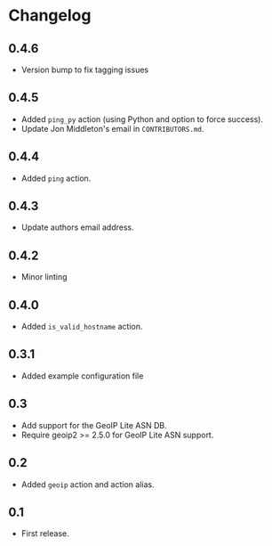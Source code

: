 # Changelog

## 0.4.6
- Version bump to fix tagging issues

## 0.4.5
- Added `ping_py` action (using Python and option to force success).
- Update Jon Middleton's email in `CONTRIBUTORS.md`.

## 0.4.4
- Added `ping` action.

## 0.4.3
- Update authors email address.

## 0.4.2
- Minor linting

## 0.4.0
- Added `is_valid_hostname` action.

## 0.3.1
- Added example configuration file

## 0.3
- Add support for the GeoIP Lite ASN DB.
- Require geoip2 >= 2.5.0 for GeoIP Lite ASN support.

## 0.2
- Added `geoip` action and action alias.

## 0.1
- First release.
